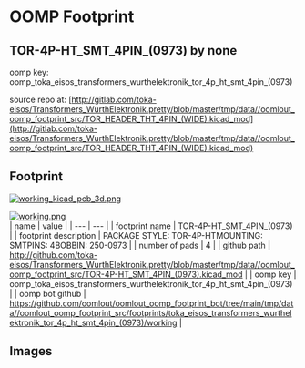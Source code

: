 # OOMP Footprint  
## TOR-4P-HT_SMT_4PIN_(0973)  by none  
  
oomp key: oomp_toka_eisos_transformers_wurthelektronik_tor_4p_ht_smt_4pin_(0973)  
  
source repo at: [http://gitlab.com/toka-eisos/Transformers_WurthElektronik.pretty/blob/master/tmp/data//oomlout_oomp_footprint_src/TOR_HEADER_THT_4PIN_(WIDE).kicad_mod](http://gitlab.com/toka-eisos/Transformers_WurthElektronik.pretty/blob/master/tmp/data//oomlout_oomp_footprint_src/TOR_HEADER_THT_4PIN_(WIDE).kicad_mod)  
## Footprint  
  
[![working_kicad_pcb_3d.png](working_kicad_pcb_3d_600.png)](working_kicad_pcb_3d.png)  
  
[![working.png](working_600.png)](working.png)  
| name | value | 
| --- | --- | 
| footprint name | TOR-4P-HT_SMT_4PIN_(0973) | 
| footprint description | PACKAGE STYLE: TOR-4P-HTMOUNTING: SMTPINS: 4BOBBIN: 250-0973 | 
| number of pads | 4 | 
| github path | http://github.com/toka-eisos/Transformers_WurthElektronik.pretty/blob/master/tmp/data//oomlout_oomp_footprint_src/TOR-4P-HT_SMT_4PIN_(0973).kicad_mod | 
| oomp key | oomp_toka_eisos_transformers_wurthelektronik_tor_4p_ht_smt_4pin_(0973) | 
| oomp bot github | https://github.com/oomlout/oomlout_oomp_footprint_bot/tree/main/tmp/data//oomlout_oomp_footprint_src/footprints/toka_eisos_transformers_wurthelektronik_tor_4p_ht_smt_4pin_(0973)/working | 
## Images  
